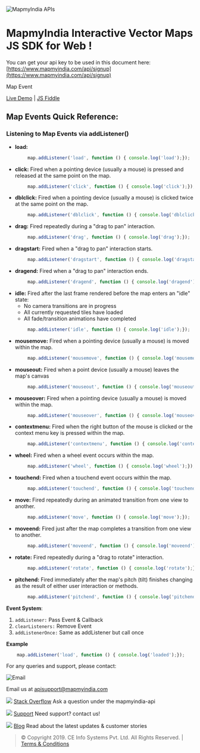 ![MapmyIndia APIs](https://www.mapmyindia.com/api/img/mapmyindia-api.png)
# MapmyIndia Interactive Vector Maps JS SDK for Web !

You can get your api key to be used in this document here: [https://www.mapmyindia.com/api/signup](https://www.mapmyindia.com/api/signup)

Map Event 

[Live Demo](https://www.mapmyindia.com/api/advanced-maps/WebSDK-LiveDemo/mapEvent) | [JS Fiddle](https://jsfiddle.net/mapmyindia_map/70rn461b/)

## Map Events Quick Reference: 

### Listening to Map Events via addListener()

- **load:** 

```js
        map.addListener('load', function () { console.log('load');}); 
```

- **click:** Fired when a pointing device (usually a mouse) is pressed and released at the same point on the map.

```js
        map.addListener('click', function () { console.log('click');});
```

- **dblclick:** Fired when a pointing device (usually a mouse) is clicked twice at the same point on the map.

```js
        map.addListener('dblclick', function () { console.log('dblclick');});
```

- **drag:** Fired repeatedly during a "drag to pan" interaction.

```js
        map.addListener('drag', function () { console.log('drag');});
```

- **dragstart:** Fired when a "drag to pan" interaction starts.

```js
        map.addListener('dragstart', function () { console.log('dragstart');});
```

- **dragend:** Fired when a "drag to pan" interaction ends.

```js
        map.addListener('dragend', function () { console.log('dragend');});
```

- **idle:** Fired after the last frame rendered before the map enters an "idle" state:
    - No camera transitions are in progress
    - All currently requested tiles have loaded
    - All fade/transition animations have completed

```js
        map.addListener('idle', function () { console.log('idle');});
```

- **mousemove:** Fired when a pointing device (usually a mouse) is moved within the map.

```js
        map.addListener('mousemove', function () { console.log('mousemove');});
```

- **mouseout:** Fired when a point device (usually a mouse) leaves the map's canvas

```js
        map.addListener('mouseout', function () { console.log('mouseout');});
```

- **mouseover:** Fired when a pointing device (usually a mouse) is moved within the map.

```js
        map.addListener('mouseover', function () { console.log('mouseover');});
```

- **contextmenu:** Fired when the right button of the mouse is clicked or the context menu key is pressed within the map.

```js
        map.addListener('contextmenu', function () { console.log('contextmenu');});
```

- **wheel:** Fired when a wheel event occurs within the map.

```js
        map.addListener('wheel', function () { console.log('wheel');});
```

- **touchend:** Fired when a touchend event occurs within the map.

```js
        map.addListener('touchend', function () { console.log('touchend');});
```

- **move:** Fired repeatedly during an animated transition from one view to another.

```js
        map.addListener('move', function () { console.log('move');});
```

- **moveend:** Fired just after the map completes a transition from one view to another.

```js
        map.addListener('moveend', function () { console.log('moveend');});
```

- **rotate:** Fired repeatedly during a "drag to rotate" interaction.

```js
        map.addListener('rotate', function () { console.log('rotate');});
```

- **pitchend:** Fired immediately after the map's pitch (tilt) finishes changing as the result of either user interaction or methods.

```js
        map.addListener('pitchend', function () { console.log('pitchend');});
```

**Event System**:

1. `addListener:` Pass Event & Callback
2. `clearListeners:` Remove Event
3. `addListenerOnce:` Same as addListener but call once

**Example**

```js
    map.addListener('load', function () { console.log('loaded');}); 
```


For any queries and support, please contact: 

![Email](https://www.google.com/a/cpanel/mapmyindia.co.in/images/logo.gif?service=google_gsuite) 

Email us at [apisupport@mapmyindia.com](mailto:apisupport@mapmyindia.com)

![](https://www.mapmyindia.com/api/img/icons/stack-overflow.png)
[Stack Overflow](https://stackoverflow.com/questions/tagged/mapmyindia-api)
Ask a question under the mapmyindia-api

![](https://www.mapmyindia.com/api/img/icons/support.png)
[Support](https://www.mapmyindia.com/api/index.php#f_cont)
Need support? contact us!

![](https://www.mapmyindia.com/api/img/icons/blog.png)
[Blog](http://www.mapmyindia.com/blog/)
Read about the latest updates & customer stories


> © Copyright 2019. CE Info Systems Pvt. Ltd. All Rights Reserved. | [Terms & Conditions](http://www.mapmyindia.com/api/terms-&-conditions)